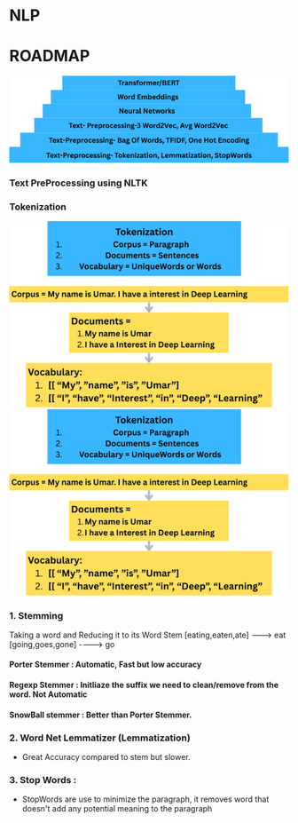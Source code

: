 # NLP
# ROADMAP 

<img src="Images/roadmap.png">



### Text PreProcessing using NLTK

### Tokenization 
<img src="Images/tokenization.png">
<img src="Images/tokenization.png">
  
### 1. Stemming
Taking a word and Reducing it to its Word Stem
[eating,eaten,ate] ---> eat
[going,goes,gone] ----> go

#### Porter Stemmer : Automatic, Fast but low accuracy
#### Regexp Stemmer : Initliaze the suffix we need to clean/remove from the word. Not Automatic
#### SnowBall stemmer : Better than Porter Stemmer. 


### 2. Word Net Lemmatizer (Lemmatization)
- Great Accuracy compared to stem but slower.

### 3. Stop Words :
- StopWords are use to minimize the paragraph, it removes word that doesn't add any potential meaning to the paragraph
